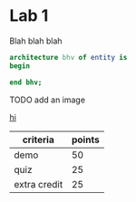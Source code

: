 # Lab 1
Blah blah blah

```vhdl
architecture bhv of entity is
begin

end bhv;

```

TODO add an image

[hi](google.com)

| criteria | points |
| - | - |
| demo | 50| 
| quiz | 25 |
| extra credit | 25|
